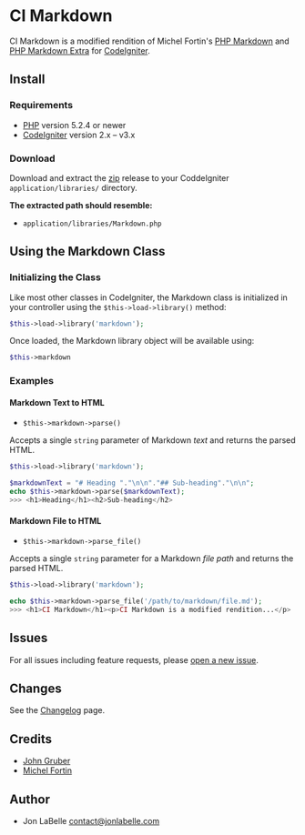 # CI Markdown

CI Markdown is a modified rendition of Michel Fortin's [PHP Markdown][1]
and [PHP Markdown Extra][2] for [CodeIgniter][3].

## Install

### Requirements

- [PHP][4] version 5.2.4 or newer
- [CodeIgniter][3] version 2.x – v3.x

### Download

Download and extract the [zip][5] release to your CoddeIgniter
`application/libraries/` directory.

**The extracted path should resemble:**

- `application/libraries/Markdown.php`

## Using the Markdown Class

### Initializing the Class

Like most other classes in CodeIgniter, the Markdown class is initialized in
your controller using the `$this->load->library()` method:

```php
$this->load->library('markdown');
```

Once loaded, the Markdown library object will be available using:

```php
$this->markdown
```

### Examples

#### Markdown Text to HTML

- `$this->markdown->parse()`

Accepts a single `string` parameter of Markdown *text* and returns the parsed
HTML.

```php
$this->load->library('markdown');

$markdownText = "# Heading "."\n\n"."## Sub-heading"."\n\n";
echo $this->markdown->parse($markdownText);
>>> <h1>Heading</h1><h2>Sub-heading</h2>
```

#### Markdown File to HTML

- `$this->markdown->parse_file()`

Accepts a single `string` parameter for a Markdown *file path* and returns the
parsed HTML.

```php
$this->load->library('markdown');

echo $this->markdown->parse_file('/path/to/markdown/file.md');
>>> <h1>CI Markdown</h1><p>CI Markdown is a modified rendition...</p>
```

## Issues

For all issues including feature requests, please [open a new issue][6].

## Changes

See the [Changelog][7] page.

## Credits

- [John Gruber](http://daringfireball.net/)
- [Michel Fortin](https://michelf.ca/home/)

## Author

- Jon LaBelle <contact@jonlabelle.com>

[1]: https://michelf.ca/projects/php-markdown/
[2]: https://michelf.ca/projects/php-markdown/extra/
[3]: http://www.codeigniter.com
[4]: http://php.net
[5]: https://github.com/jonlabelle/ci-markdown/archive/master.zip
[6]: https://github.com/jonlabelle/ci-markdown/issues/new
[7]: https://github.com/jonlabelle/ci-markdown/blob/master/CHANGELOG.md
